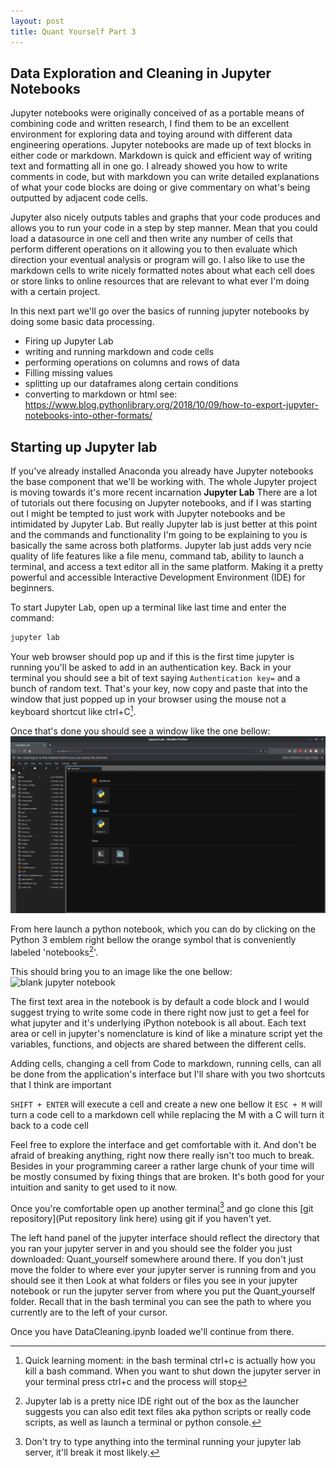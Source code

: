```yaml
---
layout: post
title: Quant Yourself Part 3 
---
```


## Data Exploration and Cleaning in Jupyter Notebooks

Jupyter notebooks were originally conceived of as a portable means of combining code and written research, I find them to be an excellent environment for exploring data and toying around with different data engineering operations. Jupyter notebooks are made up of text blocks in either code or markdown. Markdown is quick and efficient way of writing text and formatting all in one go. I already showed you how to write comments in code, 
but with markdown you can write detailed explanations of what your code blocks are doing or give commentary on what's being outputted by adjacent code cells. 

Jupyter also nicely outputs tables and graphs that your code produces and allows you to run your code in a step by step manner. Mean that you could load a datasource in one cell and then write any number of cells that perform different operations on it allowing you to then evaluate which direction your eventual analysis or program will go. I also like to use the markdown cells to write nicely formatted notes about what each cell does or store links to online resources that are relevant to what ever I'm doing with a certain project.

In this next part we'll go over the basics of running jupyter notebooks by doing some basic data processing. 

* Firing up Jupyter Lab
* writing and running markdown and code cells
* performing operations on columns and rows of data
* Filling missing values
* splitting up our dataframes along certain conditions 
* converting to markdown or html see: https://www.blog.pythonlibrary.org/2018/10/09/how-to-export-jupyter-notebooks-into-other-formats/ 

## Starting up Jupyter lab

If you've already installed Anaconda you already have Jupyter notebooks the base component that we'll be working with. The whole Jupyter project is moving towards it's more recent incarnation **Jupyter Lab**
There are a lot of tutorials out there focusing on Jupyter notebooks, and if I was starting out I might be tempted to just work with Jupyter notebooks and be intimidated by Jupyter Lab. But really Jupyter lab is just better at this point and the commands and functionality I'm going to be explaining to you is basically the same across both platforms. Jupyter lab just adds very ncie quality of life features like a file menu, command tab, ability to launch a terminal, and access a text editor all in the same platform. Making it a pretty powerful and accessible Interactive Development Environment (IDE) for beginners. 

To start Jupyter Lab, open up a terminal like last time and enter the command: 

```bash
jupyter lab

```
Your web browser should pop up and if this is the first time jupyter is running you'll be asked to add in an authentication key. Back in your terminal you should see a bit of text saying ```Authentication key=``` and a bunch of random text. That's your key, now copy and paste that into the window that just popped up in your browser using the mouse not a keyboard shortcut like ctrl+C[^1].  

Once that's done you should see a window like the one bellow:
![jupyter launched](jupyterLaunch.png "If you see this you're in the right place")

From here launch a python notebook, which you can do by clicking on the Python 3 emblem right bellow the orange symbol that is conveniently labeled 'notebooks[^2]'. 

This should bring you to an image like the one bellow: 
![blank jupyter notebook](BlankNotebook.png "A Brand New Jupyter notebook")

The first text area in the notebook is by default a code block and I would suggest trying to write some code in there right now just to get a feel for what jupyter and it's underlying iPython notebook is all about. 
Each text area or cell in jupyter's nomenclature is kind of like a minature script yet the variables, functions, and objects are shared between the different cells.

Adding cells, changing a cell from Code to markdown, running cells, can all be done from the application's interface but I'll share with you two shortcuts that I think are important

```SHIFT + ENTER``` will execute a cell and create a new one bellow it 
```ESC + M``` will turn a code cell to a markdown cell while replacing the M with a C will turn it back to a code cell 

Feel free to explore the interface and get comfortable with it. And don't be afraid of breaking anything, right now there really isn't too much to break. Besides in your programming career a rather large chunk of your time will 
be mostly consumed by fixing things that are broken. It's both good for your intuition and sanity to get used to it now. 

Once you're comfortable open up another terminal[^3] and go clone this [git repository](Put repository link here) using git if you haven't yet. 

The left hand panel of the jupyter interface should reflect the directory that you ran your jupyter server in and you should see the folder you just downloaded: Quant_yourself somewhere around there. If you don't just move the folder to where ever your jupyter server is running from and you should see it then  Look at what folders or files you see in your jupyter notebook or run the jupyter server from where you put the Quant_yourself folder. Recall that in the bash terminal you can see the path to where you currently are to the left of your cursor. 

Once you have DataCleaning.ipynb loaded we'll continue from there. 

[^1]:Quick learning moment: in the bash terminal ctrl+c is actually how you kill a bash command. When you want to shut down the jupyter server in your terminal press ctrl+c and the process will stop 

[^2]: Jupyter lab is a pretty nice IDE right out of the box as the launcher suggests you can also edit text files aka python scripts or really code scripts, as well as launch a terminal or python console.  

[^3]: Don't try to type anything into the terminal running your jupyter lab server, it'll break it most likely.  
